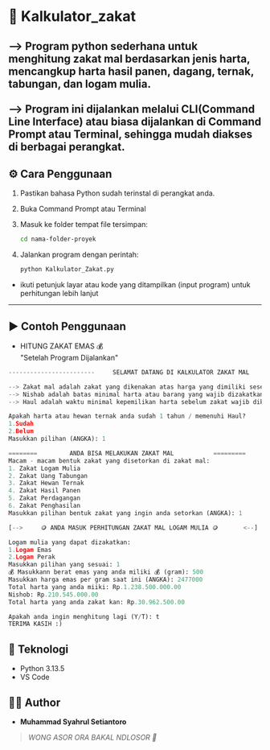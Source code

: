 # 🕌 Kalkulator_zakat
--> Program python sederhana untuk menghitung zakat mal berdasarkan jenis harta, mencangkup harta hasil panen, dagang, ternak, tabungan, dan logam mulia.<br>
<br>
--> Program ini dijalankan melalui CLI(Command Line Interface) atau biasa dijalankan di Command Prompt atau Terminal, sehingga mudah diakses di berbagai perangkat.
-----------------------------------
## ⚙️ Cara Penggunaan
1. Pastikan bahasa Python sudah terinstal di perangkat anda.
2. Buka Command Prompt atau Terminal
3. Masuk ke folder tempat file tersimpan:
   ```bash
   cd nama-folder-proyek
   ```

4. Jalankan program dengan perintah:
    ```bash
    python Kalkulator_Zakat.py
    ```
  - ikuti petunjuk layar atau kode yang ditampilkan (input program) untuk perhitungan lebih lanjut 
  -------------
## ▶️ Contoh Penggunaan
- HITUNG ZAKAT EMAS 💰<br>
"Setelah Program Dijalankan"


```python
------------------------     SELAMAT DATANG DI KALKULATOR ZAKAT MAL      ------------------------

--> Zakat mal adalah zakat yang dikenakan atas harga yang dimiliki seseorang apabila telah mencapai nishab dan haul.
--> Nishab adalah batas minimal harta atau barang yang wajib dizakatkan.
--> Haul adalah waktu minimal kepemilikan harta sebelum zakat wajib dikeluarkan.

Apakah harta atau hewan ternak anda sudah 1 tahun / memenuhi Haul?
1.Sudah
2.Belum
Masukkan pilihan (ANGKA): 1

========         ANDA BISA MELAKUKAN ZAKAT MAL           =========
Macam - macam bentuk zakat yang disetorkan di zakat mal:
1. Zakat Logam Mulia
2. Zakat Uang Tabungan
3. Zakat Hewan Ternak
4. Zakat Hasil Panen
5. Zakat Perdagangan
6. Zakat Penghasilan
Masukkan pilihan bentuk zakat yang ingin anda setorkan (ANGKA): 1

[-->     🪙 ANDA MASUK PERHITUNGAN ZAKAT MAL LOGAM MULIA 🪙       <--]

Logam mulia yang dapat dizakatkan:
1.Logam Emas
2.Logam Perak
Masukkan pilihan yang sesuai: 1
💰 Masukkann berat emas yang anda miliki 💰 (gram): 500
Masukkan harga emas per gram saat ini (ANGKA): 2477000
Total harta yang anda miiki: Rp.1.238.500.000.00
Nishob: Rp.210.545.000.00
Total harta yang anda zakat kan: Rp.30.962.500.00

Apakah anda ingin menghitung lagi (Y/T): t
TERIMA KASIH :)
``` 

## 🧰 Teknologi
- Python 3.13.5
- VS Code



## 👨‍💻 Author
- **Muhammad Syahrul Setiantoro** 

> _WONG ASOR ORA BAKAL NDLOSOR 🚀_
